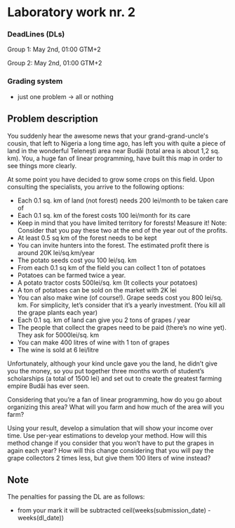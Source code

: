 # Laboratory work nr. 2

### DeadLines (DLs)
Group 1: May 2nd, 01:00 GTM+2

Group 2: May 2nd, 01:00 GTM+2

### Grading system
- just one problem -> all or nothing


## Problem description

You suddenly hear the awesome news that your grand-grand-uncle's cousin, that left to Nigeria a long time ago, has left you with quite a piece of land in the wonderful Telenești area near Budăi (total area is about 1,2 sq. km). You, a huge fan of linear programming, have built this map in order to see things more clearly.

At some point you have decided to grow some crops on this field. Upon consulting the specialists, you arrive to the following options:

- Each 0.1 sq. km of land (not forest) needs 200 lei/month to be taken care of
- Each 0.1 sq. km of the forest costs 100 lei/month for its care
- Keep in mind that you have limited territory for forests! Measure it! Note: Consider that you pay these two at the end of the year out of the profits.
- At least 0.5 sq km of the forest needs to be kept
- You can invite hunters into the forest. The estimated profit there is around 20K lei/sq.km/year
- The potato seeds cost you 100 lei/sq. km
- From each 0.1 sq km of the field you can collect 1 ton of potatoes
- Potatoes can be farmed twice a year.
- A potato tractor costs 500lei/sq. km (It collects your potatoes)
- A ton of potatoes can be sold on the market with 2K lei
- You can also make wine (of course!). Grape seeds cost you 800 lei/sq. km. For simplicity, let’s consider that it’s a yearly investment. (You kill all the grape plants each year)
- Each 0.1 sq. km of land can give you 2 tons of grapes / year
- The people that collect the grapes need to be paid (there’s no wine yet). They ask for 5000lei/sq. km
- You can make 400 litres of wine with 1 ton of grapes
- The wine is sold at 6 lei/litre

Unfortunately, although your kind uncle gave you the land, he didn’t give you the money, so you put together three months worth of student’s scholarships (a total of 1500 lei) and set out to create the greatest farming empire Budăi has ever seen.

Considering that you’re a fan of linear programming, how do you go about organizing this area? What will you farm and how much of the area will you farm?

Using your result, develop a simulation that will show your income over time. Use per-year estimations to develop your method. How will this method change if you consider that you won’t have to put the grapes in again each year? How will this change considering that you will pay the grape collectors 2 times less, but give them 100 liters of wine instead?

## Note

The penalties for passing the DL are as follows: 
- from your mark it will be subtracted ceil(weeks(submission_date) - weeks(dl_date))
